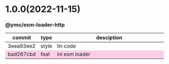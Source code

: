 <a name="1.0.0"></a>
# 1.0.0(2022-11-15)
### @ymc/esm-loader-http
<table><thead><tr><th>commit</th><th>type</th><th style="width:80%">desciption</th></tr></thead><tbody><tr><td><a title="style(core): lin code&#10;&#10;to keep zero error,warn&#10;to keep package.json to be not-modified&#10;&#10;generated by ymc@robot" hrel="https://github.com/ymc-github/js-idea/commit/93eea93ee2f04bd1c2605f3d03ee5323bd17e184"> 3eea93ee2 </a></td>
<td>style</td>
<td>lin code</td></tr>
<tr style="background-color:#fdcee8;" ><td><a title="feat(core): ini esm loader&#10;&#10;export dirname, basename, extname, format, isAbsolute, join&#10;&#10;generated by ymc@robot" hrel="https://github.com/ymc-github/js-idea/commit/4bad267cbd6ea55f0aadb5a9a606aaf90c4309f1"> bad267cbd </a></td>
<td>feat</td>
<td>ini esm loader</td></tr></tbody></table>